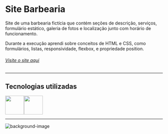 
  
# Site Barbearia 

Site de uma barbearia fictícia que contém seções de descrição, serviços, formulário estático, galeria de fotos e localização junto com horário de funcionamento.

Durante a execução aprendi sobre conceitos de HTML e CSS, como formulários, listas, responsividade, flexbox, e propriedade position.
###### [Visite o site aqui](https://luhoro.github.io/barbershop/)

<hr>

## Tecnologias utilizadas 
<img width="60px" src="https://cdn.jsdelivr.net/gh/devicons/devicon/icons/html5/html5-plain-wordmark.svg" /><img width="60px" src="https://cdn.jsdelivr.net/gh/devicons/devicon/icons/css3/css3-plain-wordmark.svg" />

<hr>

![background-image](https://user-images.githubusercontent.com/118489479/228654532-36e52f96-16e1-43ea-aee1-5baa8fbf2a80.png)





  
  

 
